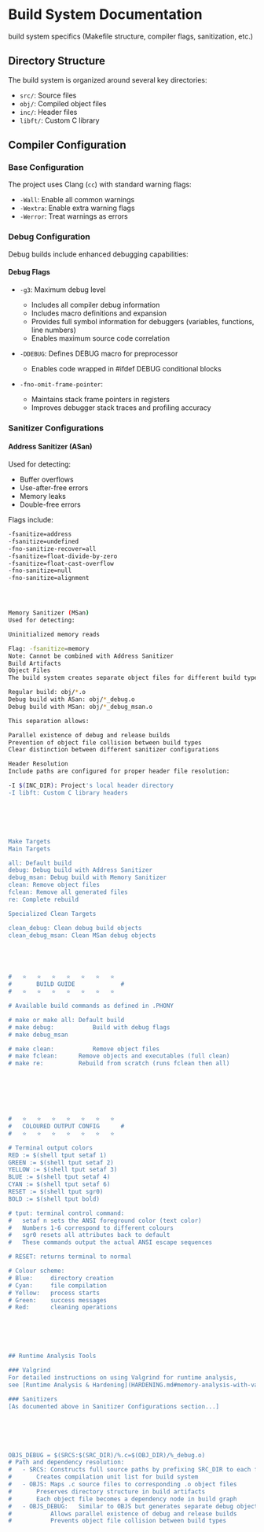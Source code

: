 # Build System Documentation

build system specifics (Makefile structure, compiler flags, sanitization, etc.)


## Directory Structure

The build system is organized around several key directories:
- `src/`: Source files
- `obj/`: Compiled object files
- `inc/`: Header files
- `libft/`: Custom C library

## Compiler Configuration

### Base Configuration
The project uses Clang (`cc`) with standard warning flags:
- `-Wall`: Enable all common warnings
- `-Wextra`: Enable extra warning flags
- `-Werror`: Treat warnings as errors

### Debug Configuration
Debug builds include enhanced debugging capabilities:

#### Debug Flags
- `-g3`: Maximum debug level
  - Includes all compiler debug information
  - Includes macro definitions and expansion
  - Provides full symbol information for debuggers (variables, functions, line numbers)
  - Enables maximum source code correlation

- `-DDEBUG`: Defines DEBUG macro for preprocessor
  - Enables code wrapped in #ifdef DEBUG conditional blocks

- `-fno-omit-frame-pointer`:
  - Maintains stack frame pointers in registers
  - Improves debugger stack traces and profiling accuracy

### Sanitizer Configurations

#### Address Sanitizer (ASan)
Used for detecting:
- Buffer overflows
- Use-after-free errors
- Memory leaks
- Double-free errors

Flags include:
```bash
-fsanitize=address
-fsanitize=undefined
-fno-sanitize-recover=all
-fsanitize=float-divide-by-zero
-fsanitize=float-cast-overflow
-fno-sanitize=null
-fno-sanitize=alignment




Memory Sanitizer (MSan)
Used for detecting:

Uninitialized memory reads

Flag: -fsanitize=memory
Note: Cannot be combined with Address Sanitizer
Build Artifacts
Object Files
The build system creates separate object files for different build types:

Regular build: obj/*.o
Debug build with ASan: obj/*_debug.o
Debug build with MSan: obj/*_debug_msan.o

This separation allows:

Parallel existence of debug and release builds
Prevention of object file collision between build types
Clear distinction between different sanitizer configurations

Header Resolution
Include paths are configured for proper header file resolution:

-I $(INC_DIR): Project's local header directory
-I libft: Custom C library headers






Make Targets
Main Targets

all: Default build
debug: Debug build with Address Sanitizer
debug_msan: Debug build with Memory Sanitizer
clean: Remove object files
fclean: Remove all generated files
re: Complete rebuild

Specialized Clean Targets

clean_debug: Clean debug build objects
clean_debug_msan: Clean MSan debug objects





#	⭐	⭐	⭐	⭐	⭐	⭐	⭐
#		BUILD GUIDE				#
#	⭐	⭐	⭐	⭐	⭐	⭐	⭐

# Available build commands as defined in .PHONY

# make or make all:	Default build
# make debug:			Build with debug flags
# make debug_msan

# make clean:			Remove object files
# make fclean:		Remove objects and executables (full clean)
# make re:			Rebuild from scratch (runs fclean then all)







#	⭐	⭐	⭐	⭐	⭐	⭐	⭐
#	COLOURED OUTPUT CONFIG		#
#	⭐	⭐	⭐	⭐	⭐	⭐	⭐

# Terminal output colors
RED := $(shell tput setaf 1)
GREEN := $(shell tput setaf 2)
YELLOW := $(shell tput setaf 3)
BLUE := $(shell tput setaf 4)
CYAN := $(shell tput setaf 6)
RESET := $(shell tput sgr0)
BOLD := $(shell tput bold)

# tput: terminal control command:
#	setaf n sets the ANSI foreground color (text color)
#	Numbers 1-6 correspond to different colours
#	sgr0 resets all attributes back to default
#	These commands output the actual ANSI escape sequences

# RESET: returns terminal to normal

# Colour scheme:
# Blue:		directory creation
# Cyan:		file compilation
# Yellow:	process starts
# Green:	success messages
# Red:		cleaning operations






## Runtime Analysis Tools

### Valgrind
For detailed instructions on using Valgrind for runtime analysis,
see [Runtime Analysis & Hardening](HARDENING.md#memory-analysis-with-valgrind)

### Sanitizers
[As documented above in Sanitizer Configurations section...]






OBJS_DEBUG = $(SRCS:$(SRC_DIR)/%.c=$(OBJ_DIR)/%_debug.o)
# Path and dependency resolution:
#	- SRCS:	Constructs full source paths by prefixing SRC_DIR to each file
#		Creates compilation unit list for build system
#	- OBJS:	Maps .c source files to corresponding .o object files
#		Preserves directory structure in build artifacts
#		Each object file becomes a dependency node in build graph
#	- OBJS_DEBUG:	Similar to OBJS but generates separate debug objects
#			Allows parallel existence of debug and release builds
#			Prevents object file collision between build types
